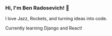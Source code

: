 ### Hi, I'm Ben Radosevich! 👋

I love Jazz, Rockets, and turning ideas into code.

Currently learning Django and React! 


